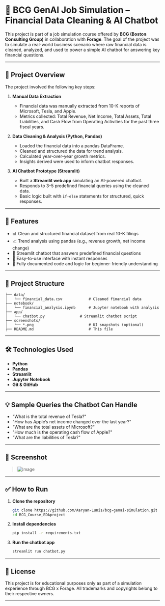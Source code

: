 
# 💼 BCG GenAI Job Simulation – Financial Data Cleaning & AI Chatbot

This project is part of a job simulation course offered by **BCG (Boston Consulting Group)** in collaboration with **Forage**. The goal of the project was to simulate a real-world business scenario where raw financial data is cleaned, analyzed, and used to power a simple AI chatbot for answering key financial questions.

---

## 📌 Project Overview

The project involved the following key steps:

1. **Manual Data Extraction**

   * Financial data was manually extracted from 10-K reports of Microsoft, Tesla, and Apple.
   * Metrics collected: Total Revenue, Net Income, Total Assets, Total Liabilities, and Cash Flow from Operating Activities for the past three fiscal years.

2. **Data Cleaning & Analysis (Python, Pandas)**

   * Loaded the financial data into a pandas DataFrame.
   * Cleaned and structured the data for trend analysis.
   * Calculated year-over-year growth metrics.
   * Insights derived were used to inform chatbot responses.

3. **AI Chatbot Prototype (Streamlit)**

   * Built a **Streamlit web app** simulating an AI-powered chatbot.
   * Responds to 3–5 predefined financial queries using the cleaned data.
   * Basic logic built with `if-else` statements for structured, quick responses.

---

## 🚀 Features

* 📊 Clean and structured financial dataset from real 10-K filings
* 📈 Trend analysis using pandas (e.g., revenue growth, net income change)
* 🤖 Streamlit chatbot that answers predefined financial questions
* 💬 Easy-to-use interface with instant responses
* 📝 Fully documented code and logic for beginner-friendly understanding

---

## 📂 Project Structure

```
├── data/
│   └── financial_data.csv            # Cleaned financial data
├── notebook/
│   └── financial_analysis.ipynb      # Jupyter notebook with analysis
├── app/
│   └── chatbot.py                # Streamlit chatbot script
├── screenshots/
│   └── *.png                         # UI snapshots (optional)
├── README.md                         # This file
```

---

## 🛠 Technologies Used

* **Python**
* **Pandas**
* **Streamlit**
* **Jupyter Notebook**
* **Git & GitHub**

---

## 💡 Sample Queries the Chatbot Can Handle

* "What is the total revenue of Tesla?"
* "How has Apple’s net income changed over the last year?"
* "What are the total assets of Microsoft?"
* "How much is the operating cash flow of Apple?"
* "What are the liabilities of Tesla?"

---

## 📸 Screenshot

> ![image](https://github.com/user-attachments/assets/caa2cf24-7e5b-4029-ba1a-88b54d5cb5ec)

---

## ✅ How to Run

1. **Clone the repository**

   ```bash
   git clone https://github.com/Aaryan-Lunis/bcg-genai-simulation.git
   cd BCG_Course_EDAproject
   ```

2. **Install dependencies**

   ```bash
   pip install -r requirements.txt
   ```

3. **Run the chatbot app**

   ```bash
   streamlit run chatbot.py
   ```

---

## 📄 License

This project is for educational purposes only as part of a simulation experience through BCG x Forage. All trademarks and copyrights belong to their respective owners.

---

